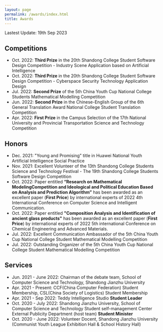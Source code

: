 ```yaml
---
layout: page
permalink: /awards/index.html
title: Awards
---
```


Lastest Update: 19th Sep 2023 &nbsp; 

## Competitions

- Oct. 2022: **Third Prize** in the 20th Shandong College Student Software Design Competition - Industry Scene Application based on Artificial Intelligence
- Oct. 2022: **Third Prize** in the 20th Shandong College Student Software Design Competition - Cyberspace Security Technology Application Design
- Jul. 2022: **Second Prize** of the 5th China Youth Cup National College Students Mathematical Modelling Competition
- Jun. 2022: **Second Prize** in the Chinese-English Group of the 6th General Translation Award National College Student Translation Competition
- Apr. 2022: **First Prize** in the Campus Selection of the 17th National University and Provincial Transportation Science and Technology Competition<br>

## Honors

- Dec. 2021: "Young and Promising" title in Huawei National Youth Artificial Intelligence Social Practice
- Nov. 2021: Excellent Volunteer of the 13th Shandong College Students Science and Technology Festival - The 19th Shandong College Students Software Design Competition
- Oct. 2022: Paper entitled **“Research on Mathematical ModelingCompetition and Ideological and Political Education Based on Analysis and Prediction Algorithm”** has been awarded as an excellent paper (**First Price**) by international experts of 2022 4th International Conference on Computer Science and Intelligent Communication. 
- Oct. 2022: Paper entitled **"Composition Analysis and Identification of ancient glass products"** has been awarded as an excellent paper (**First Price**) by international experts of 2022 5th international Conference on Chemical Engineering and Advanced Materials. 
- Jul. 2022: Excellent Communication Ambassador of the 5th China Youth Cup National College Student Mathematical Modelling Competition
- Jul. 2022: Outstanding Organizer of the 5th China Youth Cup National College Student Mathematical Modelling Competition

## Services

- Jun. 2021 - June 2022: Chairman of the debate team, School of Computer Science and Technology, Shandong Jianzhu University
- Apr. 2021 - Present: CCF(China Computer Federation) Student Membership, CSL(China Society of Logistics) Student Membership
- Apr. 2021 - Sep 2022: Teddy Intelligence Studio **Student Leader**
- Oct. 2020 - July 2022: Shandong Jianzhu University, School of Computer Science and Technology Student self-management Center External Publicity Department (host team) **Student Minister**
- Oct. 2020 - June 2022: Volunteer Docent, Shandong Jianzhu University (Communist Youth League Exhibition Hall & School History Hall)